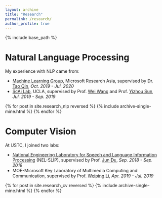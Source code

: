 ```yaml
---
layout: archive
title: "Research"
permalink: /research/
author_profile: true
---
```


{% include base_path %}

# Natural Language Processing

My experience with NLP came from:

* [Machine Learning Group](https://www.microsoft.com/en-us/research/group/machine-learning-research-group/), Microsoft Research Asia, supervised by Dr. [Tao Qin](https://www.microsoft.com/en-us/research/people/taoqin/), *Oct. 2019 - Jul. 2020*
* [ScAi Lab](https://scai.cs.ucla.edu/), UCLA, supervised by Prof. [Wei Wang](http://web.cs.ucla.edu/~weiwang/) and Prof. [Yizhou Sun](http://web.cs.ucla.edu/~yzsun/), *Jul. 2019 - Sep. 2019*

{% for post in site.research_nlp reversed %}
  {% include archive-single-mine.html %}
{% endfor %}

# Computer Vision

At USTC, I joined two labs:

* [National Engineering Laboratory for Speech and Language Information Processing](http://nelslip.ustc.edu.cn/) (NEL-SLIP), supervised by Prof. [Jun Du](http://staff.ustc.edu.cn/~jundu/The%20team.html), *Sep. 2018 - Sep. 2019*
* MOE-Microsoft Key Laboratory of Multimedia Computing and Communication, supervised by Prof. [Weiping Li](http://dsxt.ustc.edu.cn/zj_ywjs.asp?zzid=1565), *Apr. 2019 - Jul. 2019*

{% for post in site.research_cv reversed %}
  {% include archive-single-mine.html %}
{% endfor %}